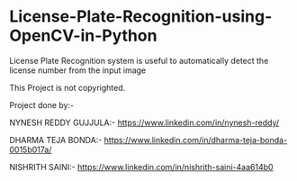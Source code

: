 # License-Plate-Recognition-using-OpenCV-in-Python
License Plate Recognition system is useful to automatically detect the license number from the input image

This Project is not copyrighted.

Project done by:-

NYNESH REDDY GUJJULA:-   https://www.linkedin.com/in/nynesh-reddy/

DHARMA TEJA BONDA:-      https://www.linkedin.com/in/dharma-teja-bonda-0015b017a/

NISHRITH SAINI:-         https://www.linkedin.com/in/nishrith-saini-4aa614b0
